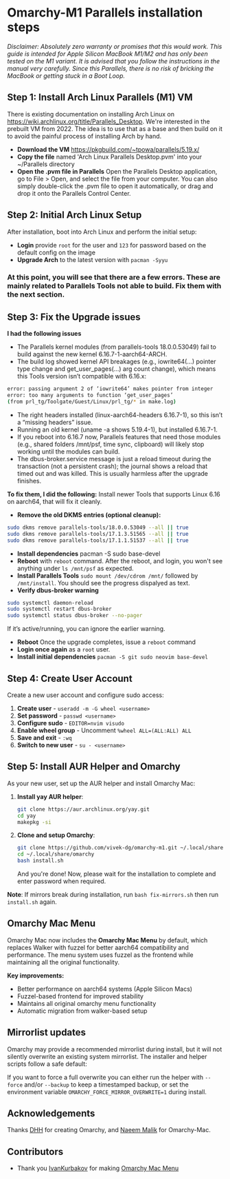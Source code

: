 <!-- <img width="2560" height="1600" alt="screenshot-2025-09-28_11-19-38" src="https://github.com/user-attachments/assets/dbce832d-4054-4fbb-8057-e521be4859f8" /> -->

# Omarchy-M1 Parallels installation steps

_Disclaimer: Absolutely zero warranty or promises that this would work. This guide is intended for Apple Silicon MacBook M1/M2 and has only been tested on the M1 variant. It is advised that you follow the instructions in the manual very carefully. Since this Parallels, there is no risk of bricking the MacBook or getting stuck in a Boot Loop._

## Step 1: Install Arch Linux Parallels (M1) VM

There is existing documentation on installing Arch Linux on https://wiki.archlinux.org/title/Parallels_Desktop. We're interested in the prebuilt VM from 2022. The idea is to use that as a base and then build on it to avoid the painful process of installing Arch by hand.

* **Download the VM** https://pkgbuild.com/~tpowa/parallels/5.19.x/
* **Copy the file** named 'Arch Linux Parallels Desktop.pvm' into your ~/Parallels directory
* **Open the .pvm file in Parallels** Open the Parallels Desktop application, go to File > Open, and select the file from your computer. You can also simply double-click the .pvm file to open it automatically, or drag and drop it onto the Parallels Control Center.

## Step 2: Initial Arch Linux Setup

After installation, boot into Arch Linux and perform the initial setup:

* **Login** provide ```root``` for the user and ```123``` for password based on the default config on the image
* **Upgrade Arch** to the latest version with ```pacman -Syyu```

### At this point, you will see that there are a few errors. These are mainly related to Parallels Tools not able to build. Fix them with the next section. 

## Step 3: Fix the Upgrade issues
**I had the following issues**
- The Parallels kernel modules (from parallels-tools 18.0.0.53049) fail to build against the new kernel 6.16.7-1-aarch64-ARCH.
- The build log showed kernel API breakages (e.g., iowrite64(...) pointer type change and get_user_pages(...) arg count change), which means this Tools version isn’t compatible with 6.16.x:
```bash
error: passing argument 2 of ‘iowrite64’ makes pointer from integer
error: too many arguments to function ‘get_user_pages’
(from prl_tg/Toolgate/Guest/Linux/prl_tg/* in make.log)
```
- The right headers installed (linux-aarch64-headers 6.16.7-1), so this isn’t a “missing headers” issue.
- Running an old kernel (uname -a shows 5.19.4-1), but installed 6.16.7-1.
- If you reboot into 6.16.7 now, Parallels features that need those modules (e.g., shared folders /mnt/psf, time sync, clipboard) will likely stop working until the modules can build.
- The dbus-broker.service message is just a reload timeout during the transaction (not a persistent crash); the journal shows a reload that timed out and was killed. This is usually harmless after the upgrade finishes.

**To fix them, I did the following:**
Install newer Tools that supports Linux 6.16 on aarch64, that will fix it cleanly.
- **Remove the old DKMS entries (optional cleanup):**
```bash
sudo dkms remove parallels-tools/18.0.0.53049 --all || true
sudo dkms remove parallels-tools/17.1.3.51565 --all || true
sudo dkms remove parallels-tools/17.1.1.51537 --all || true
```

- **Install dependencies**
pacman -S sudo base-devel
- **Reboot** with `reboot` command. After the reboot, and login, you won't see anything under `ls /mnt/psf` as expected.
- **Install Parallels Tools** `sudo mount /dev/cdrom /mnt/` followed by `/mnt/install`. You should see the progress dispalyed as text.
- **Verify dbus-broker warning**
```bash
sudo systemctl daemon-reload
sudo systemctl restart dbus-broker
sudo systemctl status dbus-broker --no-pager
```
If it’s active/running, you can ignore the earlier warning.

* **Reboot** Once the upgrade completes, issue a ```reboot``` command
* **Login once again** as a ```root``` user.
* **Install initial dependencies** ```pacman -S git sudo neovim base-devel``` 


## Step 4: Create User Account

Create a new user account and configure sudo access:

1. **Create user** - `useradd -m -G wheel <username>`
2. **Set password** - `passwd <username>`
3. **Configure sudo** - `EDITOR=nvim visudo`
4. **Enable wheel group** - Uncomment `%wheel ALL=(ALL:ALL) ALL`
5. **Save and exit** - `:wq`
6. **Switch to new user** - `su - <username>`

## Step 5: Install AUR Helper and Omarchy

As your new user, set up the AUR helper and install Omarchy Mac:

1. **Install yay AUR helper**:
   ```bash
   git clone https://aur.archlinux.org/yay.git
   cd yay
   makepkg -si
   ```

3. **Clone and setup Omarchy**:
   ```bash
   git clone https://github.com/vivek-dg/omarchy-m1.git ~/.local/share/omarchy
   cd ~/.local/share/omarchy
   bash install.sh
   ```

   And you're done! Now, please wait for the installation to complete and enter password when required.

**Note**: If mirrors break during installation, run `bash fix-mirrors.sh` then run `install.sh` again.

<!--
**Reload Daemon**
After the installation completes, open Alacritty and try to mount cdrom for Parallels tools

`sudo mount /dev/cdrom /mnt/`. If that fails, then based on the warning and hint, run `sudo systemctl daemon-reload`
-->


## Omarchy Mac Menu

Omarchy Mac now includes the **Omarchy Mac Menu** by default, which replaces Walker with fuzzel for better aarch64 compatibility and performance. The menu system uses fuzzel as the frontend while maintaining all the original functionality.

**Key improvements:**
- Better performance on aarch64 systems (Apple Silicon Macs)
- Fuzzel-based frontend for improved stability
- Maintains all original omarchy menu functionality
- Automatic migration from walker-based setup


## Mirrorlist updates

Omarchy may provide a recommended mirrorlist during install, but it will not silently overwrite an existing system mirrorlist. The installer and helper scripts follow a safe default:


If you want to force a full overwrite you can either run the helper with `--force` and/or `--backup` to keep a timestamped backup, or set the environment variable `OMARCHY_FORCE_MIRROR_OVERWRITE=1` during install.

<!--
---

New updates coming soon...

### If you enjoy __Omarchy Mac__, please give it a star and share your exprience on Twitter/X by tagging me [@tiredkebab](https://x.com/tiredkebab) 

Join [Omarchy Mac Discord server](https://discord.gg/KNQRk7dMzy) for updates and support.

- Please consider donation-  [![Buy Me A Coffee](https://img.shields.io/badge/Buy%20Me%20A%20Coffee-FFDD00?style=for-the-badge&logo=buymeacoffee&logoColor=black)](https://buymeacoffee.com/malik2015no)

-->

## Acknowledgements

Thanks [DHH](https://github.com/dhh) for creating Omarchy, and [Naeem Malik](https://github.com/malik-na) for Omarchy-Mac.

## Contributors

- Thank you [IvanKurbakov](https://github.com/tayowrld) for making [Omarchy Mac Menu](https://github.com/tayowrld/omarchy-mac-menu)
